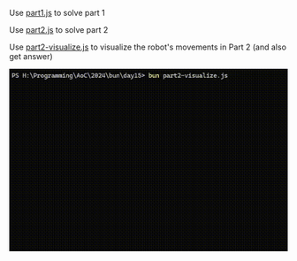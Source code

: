 Use [part1.js](./part1.js) to solve part 1

Use [part2.js](./part2.js) to solve part 2

Use [part2-visualize.js](./part1.js) to visualize the robot's movements in Part 2 (and also get answer)

![preview](./preview.gif)
